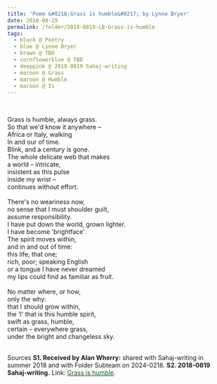 ```yaml
---
title: 'Poem &#8216;Grass is humble&#8217; by Lynne Bryer'
date: 2018-08-19
permalink: /folder/2018-0819-LB-Grass-is-humble 
tags:
  - black @ Poetry
  - blue @ Lynne Bryer
  - brown @ TBD
  - cornflowerblue @ TBD
  - deeppink @ 2018-0819 Sahaj-writing
  - maroon @ Grass
  - maroon @ Humble  
  - maroon @ Is
---
```


<br>

<p>
Grass is humble, always grass.<br>
So that we'd know it anywhere –<br>
Africa or Italy, walking<br>
In and our of time.<br>
Blink, and a century is gone.<br>
The whole delicate web that makes<br>
a world – intricate,<br>
insistent as this pulse<br>
inside my wrist –<br>
continues without effort.<br>
<br>
There's no weariness now,<br>
no sense that I must shoulder guilt,<br>
assume responsibility.<br>
I have put down the world, grown lighter.<br>
I have become 'brightface'.<br>
The spirit moves within,<br>
and in and out of time:<br>
this life, that one;<br>
rich, poor; speaking English<br>
or a tongue I have never dreamed<br>
my lips could find as familiar as fruit.<br>
<br>
No matter where, or how,<br>
only the why:<br>
that I should grow within,<br>
the ‘I' that is this humble spirit,<br>
swift as grass, humble,<br>
certain – everywhere grass,<br>
under the bright and changeless sky.<br>
</p>

<br>

<wave-list>
<list-title color="DarkSeaGreen" width="40">Sources</list-title>
  <list-item color="BlanchedAlmond"  width="285"><b> S1. Received by Alan Wherry:</b> shared with Sahaj-writing in summer 2018 and with Folder Subteam on 2024-0218.</list-item>
  <list-item color="Lavender" width="285"><b> S2. 2018-0819 Sahaj-writing.</b> Link: <a href="https://richpay.wixsite.com/sahaj-writing/forum/writings/grass-is-humble"><font color="DarkGreen">Grass is humble</font></a>.</list-item>
</wave-list>